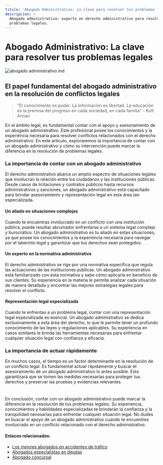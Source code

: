 ```yaml
---
titulo: 'Abogado Administrativo: La clave para resolver tus problemas legales'
descripcion: >-
  Abogado administrativo: experto en derecho administrativo para resolver tus
  problemas legales.
---
```


# Abogado Administrativo: La clave para resolver tus problemas legales

 ![abogado administrativo.md](./img/abogado-administrativo-1.webp)

## El papel fundamental del abogado administrativo en la resolución de conflictos legales

> "El conocimiento es poder. La información es libertad. La educación es la premisa del progreso en cada sociedad, en cada familia" - Kofi Annan

En el ámbito legal, es fundamental contar con el apoyo y asesoramiento de un abogado administrativo. Este profesional posee los conocimientos y la experiencia necesaria para resolver conflictos relacionados con el derecho administrativo. En este artículo, exploraremos la importancia de contar con un abogado administrativo y cómo su intervención puede marcar la diferencia en la resolución de problemas legales.

### La importancia de contar con un abogado administrativo

El derecho administrativo abarca un amplio espectro de situaciones legales que involucran la relación entre los ciudadanos y las instituciones públicas. Desde casos de licitaciones y contratos públicos hasta recursos administrativos y sanciones, un abogado administrativo está capacitado para brindar asesoramiento y representación legal en esta área tan especializada.

#### Un aliado en situaciones complejas

Cuando te encuentras involucrado en un conflicto con una institución pública, puede resultar abrumador enfrentarse a un sistema legal complejo y burocrático. Un abogado administrativo es tu aliado en estas situaciones, ya que posee los conocimientos y la experiencia necesaria para navegar por el laberinto legal y garantizar que tus derechos sean protegidos.

#### Un experto en la normativa administrativa

El derecho administrativo se rige por una normativa específica que regula las actuaciones de las instituciones públicas. Un abogado administrativo está familiarizado con esta normativa y sabe cómo aplicarla en beneficio de sus clientes. Su experiencia en la materia le permite analizar cada situación de manera detallada y encontrar las mejores estrategias legales para resolver el conflicto.

#### Representación legal especializada

Cuando te enfrentas a un problema legal, contar con una representación legal especializada es esencial. Un abogado administrativo se dedica exclusivamente a esta área del derecho, lo que le permite tener un profundo conocimiento de las leyes y regulaciones aplicables. Su experiencia en casos similares le brinda las herramientas necesarias para enfrentar cualquier situación legal con confianza y eficacia.

### La importancia de actuar rápidamente

En muchos casos, el tiempo es un factor determinante en la resolución de un conflicto legal. Es fundamental actuar rápidamente y buscar el asesoramiento de un abogado administrativo lo antes posible. Esto garantizará que se tomen las medidas necesarias para proteger tus derechos y preservar las pruebas y evidencias relevantes.

#

En conclusión, contar con un abogado administrativo puede marcar la diferencia en la resolución de tus problemas legales. Su experiencia, conocimientos y habilidades especializadas te brindarán la confianza y la tranquilidad necesarias para enfrentar cualquier situación legal. No dudes en buscar el apoyo de un abogado administrativo cuando te encuentres involucrado en un conflicto relacionado con el derecho administrativo.

#### Enlaces relacionados:

- [Los mejores abogados en accidentes de tráfico](los-mejores-abogados-en-accidentes-de-trafico)
- [Abogados especialistas en deudas](abogados-especialistas-en-deudas)
- [Abogado concursal](abogado-concursal)
